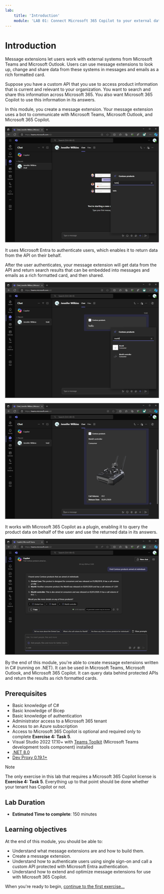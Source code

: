 ```yaml
---
lab:
    title: 'Introduction'
    module: 'LAB 01: Connect Microsoft 365 Copilot to your external data in real-time with message extension plugins built with .NET and Visual Studio'
---
```


# Introduction

Message extensions let users work with external systems from Microsoft Teams and Microsoft Outlook. Users can use message extensions to look up, change and share data from these systems in messages and emails as a rich formatted card.

Suppose you have a custom API that you use to access product information that is current and relevant to your organization. You want to search and share this information across Microsoft 365. You also want Microsoft 365 Copilot to use this information in its answers.

In this module, you create a message extension. Your message extension uses a bot to communicate with Microsoft Teams, Microsoft Outlook, and Microsoft 365 Copilot.

![Screenshot of search results returned by a search based message extension in Microsoft Teams.](../media/1-search-results.png)

It uses Microsoft Entra to authenticate users, which enables it to return data from the API on their behalf.

After the user authenticates, your message extension will get data from the API and return search results that can be embedded into messages and emails as a rich formatted card, and then shared.

![Screenshot of search results that use data from an external API in Microsoft Teams.](../media/3-search-results-api.png)

![Screenshot of search result that is embedded in a message in Microsoft Teams.](../media/4-adaptive-card.png)

It works with Microsoft 365 Copilot as a plugin, enabling it to query the product data on behalf of the user and use the returned data in its answers.

![Screenshot of an answer in Microsoft 365 Copilot that contains information returned by the message extension plugin. An adaptive card is displayed showing product information.](../media/5-copilot-answer.png)

By the end of this module, you're able to create message extensions written in C# (running on .NET). It can be used in Microsoft Teams, Microsoft Outlook, and Microsoft 365 Copilot. It can query data behind protected APIs and return the results as rich formatted cards.

## Prerequisites

- Basic knowledge of C#
- Basic knowledge of Bicep
- Basic knowledge of authentication
- Administrator access to a Microsoft 365 tenant
- Access to an Azure subscription
- Access to Microsoft 365 Copilot is optional and required only to complete **Exercise 4: Task 5**.
- Visual Studio 2022 17.10+ with [Teams Toolkit](/microsoftteams/platform/toolkit/toolkit-v4/teams-toolkit-fundamentals-vs) (Microsoft Teams development tools component) installed
- [.NET 8.0](https://dotnet.microsoft.com/download/dotnet/8.0)
- [Dev Proxy 0.19.1+](https://aka.ms/devproxy)

> [!NOTE]
> The only exercise in this lab that requires a Microsoft 365 Copilot license is **Exercise 4: Task 5**. Everything up to that point should be done whether your tenant has Copilot or not.

## Lab Duration

  - **Estimated Time to complete**: 150 minutes

## Learning objectives

At the end of this module, you should be able to:

- Understand what message extensions are and how to build them.
- Create a message extension.
- Understand how to authenticate users using single sign-on and call a custom API protected with Microsoft Entra authentication.
- Understand how to extend and optimize message extensions for use with Microsoft 365 Copilot.

When you're ready to begin, [continue to the first exercise...](./2-exercise-create-a-message-extension.md)
